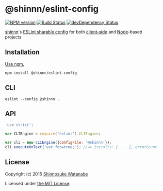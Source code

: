 # @shinnn/eslint-config

[![NPM version](https://img.shields.io/npm/v/@shinnn%2feslint-config.svg)](https://www.npmjs.com/package/@shinnn/eslint-config)
[![Build Status](https://travis-ci.org/shinnn/eslint-config.svg?branch=master)](https://travis-ci.org/shinnn/eslint-config)
[![devDependency Status](https://david-dm.org/shinnn/eslint-config/dev-status.svg)](https://david-dm.org/shinnn/eslint-config#info=devDependencies)

[shinnn](https://github.com/shinnn)'s [ESLint sharable config](http://eslint.org/docs/developer-guide/shareable-configs.html) for both [client-side](https://en.wikipedia.org/wiki/Client-side_scripting) and [Node](https://nodejs.org/)-based projects

## Installation

[Use npm.](https://docs.npmjs.com/cli/install)

```
npm install @shinnn/eslint-config
```

## CLI

```
eslint --config @shinnn .
```

## API

```javascript
'use strict';

var CLIEngine = require('eslint').CLIEngine;

var cli = new CLIEngine({configFile: '@shinnn'});
cli.executeOnText('var foo=true;'); //=> {results: [ ... ], errorCount: ... }
```

## License

Copyright (c) 2015 [Shinnosuke Watanabe](https://github.com/shinnn)

Licensed under [the MIT License](./LICENSE).
